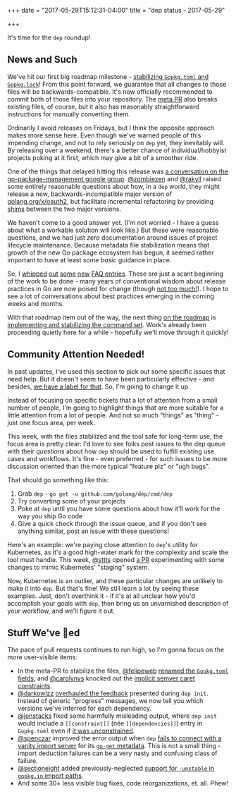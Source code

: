 +++
date = "2017-05-29T15:12:31-04:00"
title = "dep status - 2017-05-29"

+++

It's time for the `dep` roundup!

## News and Such

We've hit our first big roadmap milestone - [stabilizing `Gopkg.toml` and `Gopkg.lock`](https://github.com/golang/dep/issues/276)! From this point forward, we guarantee that all changes to those files will be backwards-compatible. It's now officially recommended to commit both of those files into your repository. The [meta PR](https://github.com/golang/dep/pull/644) also breaks existing files, of course, but it also has reasonably straightforward instructions for manually converting them. 

Ordinarily I avoid releases on Fridays, but I think the opposite approach makes more sense here. Even though we've warned people of this impending change, and not to rely seriously on `dep` yet, they inevitably will. By releasing over a weekend, there's a better chance of individual/hobbyist projects poking at it first, which may give a bit of a smoother ride.

One of the things that delayed hitting this release was [a conversation on the go-package-management google group](https://groups.google.com/forum/#!topic/go-package-management/fp2uBMf6kq4). [@zombiezen](https://github.com/zombiezen) and [@rakyll](https://github.com/rakyll) raised some entirely reasonable questions about how, in a `dep` world, they might release a new, backwards-incompatible major version of [golang.org/x/oauth2](https://golang.org/x/oauth2), but facilitate incremental refactoring by providing [shims](https://en.wikipedia.org/wiki/Shim_(computing)) between the two major versions.

We haven't come to a good answer yet. (I'm not worried - I have a guess about what a workable solution will look like.) But these were reasonable questions, and we had just _zero_ documentation around issues of project lifecycle maintenance. Because metadata file stabilization means that growth of the new Go package ecosystem has begun, it seemed rather important to have at least some _basic_ guidance in place.

So, I [whipped](https://github.com/golang/dep/blob/master/FAQ.md#how-do-i-roll-releases-that-dep-will-be-able-to-use) [out](https://github.com/golang/dep/blob/master/FAQ.md#how-does-dep-decide-what-version-of-a-dependency-to-use) [some](https://github.com/golang/dep/blob/master/FAQ.md#what-semver-version-should-i-use) [new](https://github.com/golang/dep/blob/master/FAQ.md#is-it-ok-to-make-backwards-incompatible-changes-now) [FAQ entries](https://github.com/golang/dep/blob/master/FAQ.md#my-dependers-dont-use-dep-yet-what-should-i-do). These are just a scant beginning of the work to be done - many years of conventional wisdom about release practices in Go are now poised for change (though [not too much!](https://github.com/golang/dep/blob/master/FAQ.md#is-it-ok-to-make-backwards-incompatible-changes-now)). I hope to see a lot of conversations about best practices emerging in the coming weeks and months.

With that roadmap item out of the way, the next thing [on the roadmap](https://github.com/golang/dep/wiki/Roadmap) is [implementing and stabilizing the command set](https://github.com/golang/dep/issues/277). Work's already been proceeding quietly here for a while - hopefully we'll move through it quickly!


## Community Attention Needed!

In past updates, I've used this section to pick out some specific issues that need help. But it doesn't seem to have been particularly effective - and besides, [we have a label for that](https://github.com/golang/dep/issues?q=is%3Aissue+is%3Aopen+label%3Ahelp-wanted). So, I'm going to change it up. 

Instead of focusing on specific tickets that a lot of attention from a small number of people, I'm going to highlight things that are more suitable for a little attention from a lot of people. And not so much "things" as "thing" - just one focus area, per week.

This week, with the files stabilized and the tool safe for long-term use, the focus area is pretty clear: I'd love to see folks post issues to the dep queue with their *questions* about how `dep` should be used to fulfill existing use cases and workflows. It's fine - even preferred - for such issues to be more discussion oriented than the more typical "feature plz" or "ugh bugs".

That should go something like this:

1. Grab `dep` - `go get -u github.com/golang/dep/cmd/dep`
2. Try converting some of your projects
3. Poke at `dep` until you have some questions about how it'll work for the way you ship Go code
4. Give a quick check through the issue queue, and if you don't see anything similar, post an issue with these questions!

Here's an example: we're paying close attention to `dep`'s utility for Kubernetes, as it's a good high-water mark for the complexity and scale the tool must handle. This week, [@sttts](https://github.com/sttts) opened [a PR](https://github.com/golang/dep/pull/638) experimenting with some changes to mimic Kubernetes' "staging" system.

Now, Kubernetes is an outlier, and these particular changes are unlikely to make it into `dep`. But that's fine! We still learn a lot by seeing these examples. Just, don't overthink it - if it's at all unclear how you'd accomplish your goals with `dep`, then bring us an unvarnished description of your workflow, and we'll figure it out.

## Stuff We've 🚢ed

The pace of pull requests continues to run high, so I'm gonna focus on the more user-visible items:

* In the meta-PR to stabilize the files, [@felipeweb](https://github.com/felipeweb) [renamed the `Gopkg.toml` fields](https://github.com/golang/dep/pull/538), and [@carolynvs](https://github.com/carolynvs) knocked out the [implicit semver caret constraints](https://github.com/golang/dep/pull/631).
* [@darkowlzz](https://github.com/darkowlzz) [overhauled the feedback](https://github.com/golang/dep/pull/512) presented during `dep init`. Instead of generic "progress" messages, we now tell you which versions we've inferred for each dependency.
* [@jonstacks](https://github.com/jonstacks) fixed some harmfully misleading output, where `dep init` would include a `[[constraint]]` (née `[[dependencies]]`) entry in `Gopkg.toml` even if [it was unconstrained](https://github.com/golang/dep/pull/585).
* [@spenczar](https://github.com/spenczar) improved the error output when `dep` [fails to  connect with a vanity import server](https://github.com/golang/dep/pull/561) for its [`go-get` metadata](https://golang.org/cmd/go/#hdr-Remote_import_paths). This is not a small thing - import deduction failures can be a very nasty and confusing class of failure.
* [@sectioneight](https://github.com/sectioneight) added previously-neglected [support for `-unstable` in `gopkg.in` import paths](https://github.com/golang/dep/pull/587).
* And some 30+ less visible bug fixes, code reorganizations, et. all. Phew!